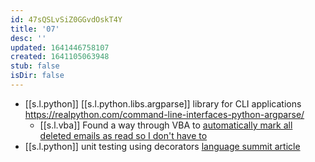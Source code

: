 ```yaml
---
id: 47sQSLvSiZ0GGvdOskT4Y
title: '07'
desc: ''
updated: 1641446758107
created: 1641105063948
stub: false
isDir: false
---
```


-  [[s.l.python]] [[s.l.python.libs.argparse]] library for CLI applications <https://realpython.com/command-line-interfaces-python-argparse/>
   - [[s.l.vba]] Found a way through VBA to [automatically mark all deleted emails as read so I don't have to](https://www.extendoffice.com/documents/outlook/1931-outlook-auto-mark-deleted-email-as-read.html)
-  [[s.l.python]] unit testing using decorators [language summit article](https://pyfound.blogspot.com/2021/06/the-2021-python-language-summit-fuzzing.html?utm_source=feedburner&utm_medium=feed&utm_campaign=Feed:+PythonSoftwareFoundationNews+(Python+Software+Foundation+News))
   

